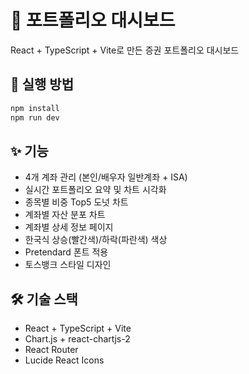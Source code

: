 # 🏦 포트폴리오 대시보드

React + TypeScript + Vite로 만든 증권 포트폴리오 대시보드

## 🚀 실행 방법
```bash
npm install
npm run dev
```

## ✨ 기능
- 4개 계좌 관리 (본인/배우자 일반계좌 + ISA)
- 실시간 포트폴리오 요약 및 차트 시각화
- 종목별 비중 Top5 도넛 차트
- 계좌별 자산 분포 차트
- 계좌별 상세 정보 페이지
- 한국식 상승(빨간색)/하락(파란색) 색상
- Pretendard 폰트 적용
- 토스뱅크 스타일 디자인

## 🛠 기술 스택
- React + TypeScript + Vite
- Chart.js + react-chartjs-2
- React Router
- Lucide React Icons
